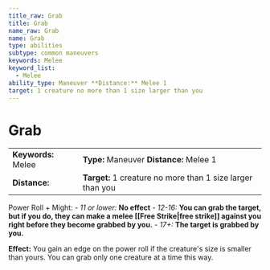 ```yaml
---
title_raw: Grab
title: Grab
name_raw: Grab
name: Grab
type: abilities
subtype: common maneuvers
keywords: Melee
keyword_list:
  - Melee
ability_type: Maneuver **Distance:** Melee 1
target: 1 creature no more than 1 size larger than you
---
```


# Grab

|                     |                                                            |
| :------------------ | :--------------------------------------------------------- |
| **Keywords:** Melee | **Type:** Maneuver **Distance:** Melee 1                   |
| **Distance:**       | **Target:** 1 creature no more than 1 size larger than you |

Power Roll + Might: - *11 or lower:* **No effect** - *12-16:* **You can grab the target, but if you do, they can make a melee [[Free Strike|free strike]] against you right before they become grabbed by you.** - *17+:* **The target is grabbed by you.**

**Effect:** You gain an edge on the power roll if the creature's size is smaller than yours. You can grab only one creature at a time this way.
